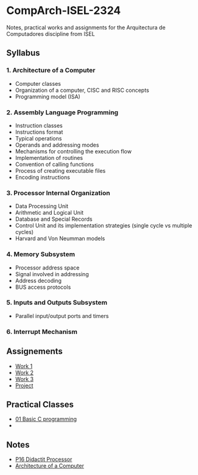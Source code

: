 # CompArch-ISEL-2324



Notes, practical works and assignments for the Arquitectura de Computadores discipline from ISEL

## Syllabus

### 1. Architecture of a Computer

- Computer classes
- Organization of a computer, CISC and RISC concepts
- Programming model (ISA)


### 2. Assembly Language Programming

- Instruction classes
- Instructions format
- Typical operations
- Operands and addressing modes
- Mechanisms for controlling the execution flow
- Implementation of routines
- Convention of calling functions
- Process of creating executable files
- Encoding instructions


### 3. Processor Internal Organization

- Data Processing Unit
- Arithmetic and Logical Unit
- Database and Special Records
- Control Unit and its implementation strategies (single cycle vs multiple cycles)
- Harvard and Von Neumman models


### 4. Memory Subsystem

- Processor address space
- Signal involved in addressing
- Address decoding
- BUS access protocols


### 5. Inputs and Outputs Subsystem

- Parallel input/output ports and timers


### 6. Interrupt Mechanism


## Assignements

- [Work 1](Assignments)
- [Work 2](Assigments)
- [Work 3](Assigmnets)
- [Project](Assigments)


## Practical Classes

- [01 Basic C programming](Practical%20classes/01%20Basic%20C%20programming)
- 


## Notes

- [P16 Didactit Processor](Theory/P16%20Didactic%20Processor/README.md)
- [Architecture of a Computer](Theory/1.%20Architecture%20of%20a%20Computer.md)

